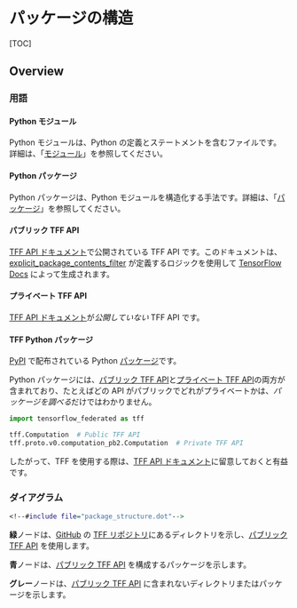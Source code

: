 # パッケージの構造

[TOC]

## Overview

### 用語

#### Python モジュール

Python モジュールは、Python の定義とステートメントを含むファイルです。詳細は、「[モジュール](https://docs.python.org/3/tutorial/modules.html#modules)」を参照してください。

#### Python パッケージ

Python パッケージは、Python モジュールを構造化する手法です。詳細は、「[パッケージ](https://docs.python.org/3/tutorial/modules.html#packages)」を参照してください。

#### パブリック TFF API

[TFF API ドキュメント](https://www.tensorflow.org/federated/api_docs/python/tff)で公開されている TFF API です。このドキュメントは、[explicit_package_contents_filter](https://github.com/tensorflow/docs/blob/master/tools/tensorflow_docs/api_generator/public_api.py;l=156) が定義するロジックを使用して [TensorFlow Docs](https://github.com/tensorflow/docs) によって生成されます。

#### プライベート TFF API

[TFF API ドキュメント](https://www.tensorflow.org/federated/api_docs/python/tff)が*公開していない* TFF API です。

#### TFF Python パッケージ

[PyPI](https://pypi.org) で配布されている Python [パッケージ](https://pypi.org/project/tensorflow-federated/)です。

Python パッケージには、[パブリック TFF API](#public-tff-api)と[プライベート TFF API](#private-tff-api)の両方が含まれており、たとえばどの API がパブリックでどれがプライベートかは、*パッケージを調べる*だけではわかりません。

```python
import tensorflow_federated as tff

tff.Computation  # Public TFF API
tff.proto.v0.computation_pb2.Computation  # Private TFF API
```

したがって、TFF を使用する際は、[TFF API ドキュメント](https://www.tensorflow.org/federated/api_docs/python/tff)に留意しておくと有益です。

### ダイアグラム

```dot
<!--#include file="package_structure.dot"-->
```

**緑**ノードは、[GitHub](https://github.com) の [TFF リポジトリ](https://github.com/tensorflow/federated)にあるディレクトリを示し、[パブリック TFF API](#public-tff-api) を使用します。

**青**ノードは、[パブリック TFF API](#public-tff-api) を構成するパッケージを示します。

**グレー**ノードは、[パブリック TFF API](#public-tff-api) に含まれないディレクトリまたはパッケージを示します。
